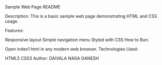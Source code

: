Sample Web Page README

Description:
This is a basic sample web page demonstrating HTML and CSS usage.

Features:

Responsive layout
Simple navigation menu
Styled with CSS
How to Run:

Open index1.html in any modern web browser.
Technologies Used:

HTML5
CSS3 
Author:
DAIVALA NAGA GANESH